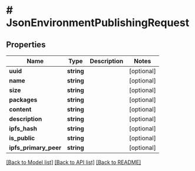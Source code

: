 # # JsonEnvironmentPublishingRequest

## Properties

Name | Type | Description | Notes
------------ | ------------- | ------------- | -------------
**uuid** | **string** |  | [optional] 
**name** | **string** |  | [optional] 
**size** | **string** |  | [optional] 
**packages** | **string** |  | [optional] 
**content** | **string** |  | [optional] 
**description** | **string** |  | [optional] 
**ipfs_hash** | **string** |  | [optional] 
**is_public** | **string** |  | [optional] 
**ipfs_primary_peer** | **string** |  | [optional] 

[[Back to Model list]](../../README.md#documentation-for-models) [[Back to API list]](../../README.md#documentation-for-api-endpoints) [[Back to README]](../../README.md)


